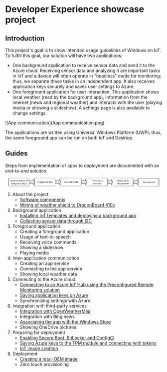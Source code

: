 # Developer Experience showcase project

## Introduction

This project's goal is to show intended usage guidelines of Windows on IoT. To fulfill this goal, our solution will have two applications:

* One background application to receive sensor data and send it to the Azure cloud. Receiving sensor data and analyzing it are important tasks in IoT and a device will often operate in "headless" mode for monitoring; thus, we separate these tasks in an independent app. It also receives application keys securely and saves user settings to Azure.
* One foreground application for user interaction. This application shows local weather (read by the background app), information from the internet (news and regional weather) and interacts with the user (playing media or showing a slideshow). A settings page is also available to change settings.

![App communication](App communication.png)

The applications are written using Universal Windows Platform (UWP); thus, the same foreground app can be run on both IoT and Desktop.

## Guides

Steps from implementation of apps to deployment are documented with an end-to-end solution.

![Sections](Sections.png)

1. About the project
    * [Software components](SoftwareComponents.md)
    * [Wiring of weather shield to DragonBoard 410c](Wiring/README.md)
2. Background application
    * [Installing IoT templates and deploying a background app](Background/Installation/README.md)
    * [Collecting sensor data through I2C](Background/Sensing/README.md)
3. Foreground application
    * Creating a foreground application
    * Usage of text-to-speech
    * Receiving voice commands
    * Showing a slideshow
    * Playing media
4. Inter-application communication
    * Creating an app service
    * Connecting to the app service
    * Showing local weather data
5. Connecting to the Azure cloud
    * [Connecting to an Azure IoT Hub using the Preconfigured Remote Monitoring solution](Azure/IoTHubPreconfiguredSolution/README.md)
    * [Saving application keys on Azure](Azure/DeviceTwin/DesiredProperties/README.md)
    * Synchronizing settings with Azure
6. Integration with third-party services
    * [Integration with OpenWeatherMap](Integrations/OpenWeatherMap/README.md)
    * Integration with Bing news
    * [Associating the app with the Windows Store](StoreDeployment/README.md)
    * Showing OneDrive pictures
7. Preparing for deployment
    * [Enabling Secure Boot, BitLocker and ConfigCI](Security/README.md)
    * [Saving Azure keys to the TPM module and connecting with tokens](Security/TPM/README.md)
    * [IoT image creation](ImageCreation/README.md)
8. Deployment
    * [Creating a retail OEM image](ImageCreation/Retail/README.md)
    * Zero touch provisioning
